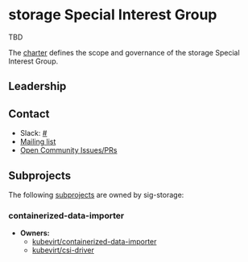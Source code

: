 <!---
This is an autogenerated file!

Please do not edit this file directly, but instead make changes to the
sigs.yaml file in the project root.

To understand how this file is generated, see https://github.com/kubevirt/community/tools/sigs/generator/README.md
--->
# storage Special Interest Group

TBD

The [charter](charter.md) defines the scope and governance of the storage Special Interest Group.



## Leadership

## Contact
- Slack: [#](https://kubevirt.slack.com/messages/)
- [Mailing list]()
- [Open Community Issues/PRs](https://github.com/kubevirt/community/labels/sig%2Fstorage)

## Subprojects

The following [subprojects][subproject-definition] are owned by sig-storage:
### containerized-data-importer
- **Owners:**
  - [kubevirt/containerized-data-importer](https://github.com/kubevirt/containerized-data-importer/blob/main/OWNERS)
  - [kubevirt/csi-driver](https://github.com/kubevirt/csi-driver/blob/master/OWNERS)

[subproject-definition]: https://github.com/kubevirt/community/blob/main/sig-governance.md#subprojects
[working-group-definition]: https://github.com/kubevirt/community/blob/main/siggovernance.md#working-groups
<!-- BEGIN CUSTOM CONTENT -->

<!-- END CUSTOM CONTENT -->
